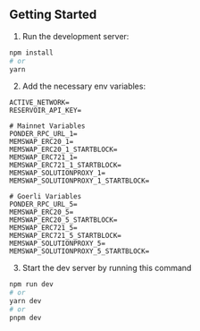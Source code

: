 ## Getting Started

1. Run the development server:

```bash
npm install
# or
yarn
```

2. Add the necessary env variables:

```
ACTIVE_NETWORK=
RESERVOIR_API_KEY=

# Mainnet Variables
PONDER_RPC_URL_1=
MEMSWAP_ERC20_1=
MEMSWAP_ERC20_1_STARTBLOCK=
MEMSWAP_ERC721_1=
MEMSWAP_ERC721_1_STARTBLOCK=
MEMSWAP_SOLUTIONPROXY_1=
MEMSWAP_SOLUTIONPROXY_1_STARTBLOCK=

# Goerli Variables
PONDER_RPC_URL_5=
MEMSWAP_ERC20_5=
MEMSWAP_ERC20_5_STARTBLOCK=
MEMSWAP_ERC721_5=
MEMSWAP_ERC721_5_STARTBLOCK=
MEMSWAP_SOLUTIONPROXY_5=
MEMSWAP_SOLUTIONPROXY_5_STARTBLOCK=
```

3. Start the dev server by running this command

```bash
npm run dev
# or
yarn dev
# or
pnpm dev
```
